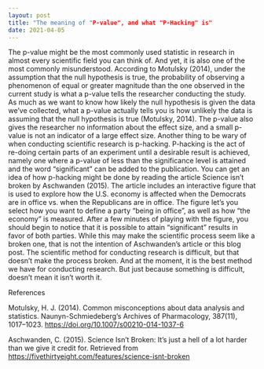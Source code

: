 ```yaml
---
layout: post
title: "The meaning of "P-value", and what "P-Hacking" is"
date: 2021-04-05
---
```


The p-value might be the most commonly used statistic in research in almost every scientific field you can think of. And yet, it is also one of the most commonly misunderstood. According to Motulsky (2014), under the assumption that the null hypothesis is true, the probability of observing a phenomenon of equal or greater magnitude than the one observed in the current study is what a p-value tells the researcher conducting the study. As much as we want to know how likely the null hypothesis is given the data we’ve collected, what a p-value actually tells you is how unlikely the data is assuming that the null hypothesis is true (Motulsky, 2014). The p-value also gives the researcher no information about the effect size, and a small p-value is not an indicator of a large effect size. 
	Another thing to be wary of when conducting scientific research is p-hacking. P-hacking is the act of re-doing certain parts of an experiment until a desirable result is achieved, namely one where a p-value of less than the significance level is attained and the word “significant” can be added to the publication. You can get an idea of how p-hacking might be done by reading the article Science isn’t broken by Aschwanden (2015). The article includes an interactive figure that is used to explore how the U.S. economy is affected when the Democrats are in office vs. when the Republicans are in office. The figure let’s you select how you want to define a party “being in office”, as well as how “the economy” is measured. After a few minutes of playing with the figure, you should begin to notice that it is possible to attain “significant” results in favor of both parties. While this may make the scientific process seem like a broken one, that is not the intention of Aschwanden’s article or this blog post. The scientific method for conducting research is difficult, but that doesn’t make the process broken. And at the moment, it is the best method we have for conducting research. But just because something is difficult, doesn’t mean it isn’t worth it.


References

Motulsky, H. J. (2014). Common misconceptions about data analysis and statistics. Naunyn-Schmiedeberg’s Archives of Pharmacology, 387(11), 1017–1023. https://doi.org/10.1007/s00210-014-1037-6

Aschwanden, C. (2015). Science Isn’t Broken: It’s just a hell of a lot harder than we give it credit for. Retrieved from https://fivethirtyeight.com/features/science-isnt-broken
